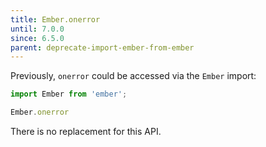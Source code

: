 ```yaml
---
title: Ember.onerror
until: 7.0.0
since: 6.5.0
parent: deprecate-import-ember-from-ember
---
```



Previously, `onerror` could be accessed via the `Ember` import:
```js
import Ember from 'ember';

Ember.onerror
```

There is no replacement for this API.
